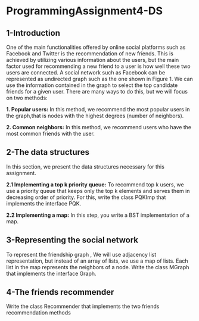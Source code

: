 # ProgrammingAssignment4-DS
## 1-Introduction 
One of the main functionalities offered by online social platforms such as Facebook and Twitter
is the recommendation of new friends. This is achieved by utilizing various information about
the users, but the main factor used for recommending a new friend to a user is how well these
two users are connected. A social network such as Facebook can be represented as undirected
graph such as the one shown in Figure 1. We can use the information contained in the graph
to select the top candidate friends for a given user. There are many ways to do this, but we
will focus on two methods:

**1. Popular users:** In this method, we recommend the most popular users in the graph,that is nodes with the highest degrees (number of neighbors).

**2. Common neighbors:** In this method, we recommend users who have the most common
friends with the user.

## 2-The data structures
In this section, we present the data structures necessary for this assignment.

**2.1 Implementing a top k priority queue:**
To recommend top k users, we use a priority queue that keeps only the top k elements and
serves them in decreasing order of priority. For this, write the class PQKImp that implements the
interface PQK.

**2.2 Implementing a map:**
In this step, you write a BST implementation of a map.

## 3-Representing the social network
To represent the friendship graph , We will use adjacency list representation, but instead of an array of lists, we use a map
of lists. Each list in the map represents the neighbors of a node. Write the class MGraph that
implements the interface Graph. 

## 4-The friends recommender
Write the class Recommender that implements the two friends recommendation methods

